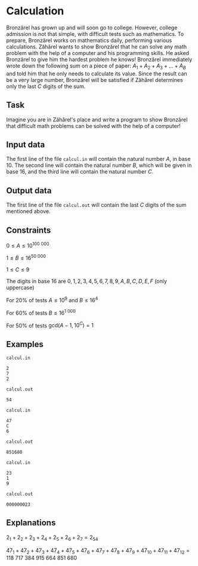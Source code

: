 # Calculation

Bronzărel has grown up and will soon go to college. However, college admission is not that simple, with difficult tests such as mathematics. To prepare, Bronzărel works on mathematics daily, performing various calculations. Zăhărel wants to show Bronzărel that he can solve any math problem with the help of a computer and his programming skills. He asked Bronzărel to give him the hardest problem he knows! Bronzărel immediately wrote down the following sum on a piece of paper: $A_1 + A_2 + A_3 + \dots + A_B$ and told him that he only needs to calculate its value. Since the result can be a very large number, Bronzărel will be satisfied if Zăhărel determines only the last $C$ digits of the sum.

## Task

Imagine you are in Zăhărel's place and write a program to show Bronzărel that difficult math problems can be solved with the help of a computer!

## Input data

The first line of the file `calcul.in` will contain the natural number $A$, in base 10. The second line will contain the natural number $B$, which will be given in base 16, and the third line will contain the natural number $C$.

## Output data

The first line of the file `calcul.out` will contain the last $C$ digits of the sum mentioned above.

## Constraints

$0 \leq A \leq 10^{100\ 000}$

$1 \leq B \leq 16^{50\ 000}$

$1 \leq C \leq 9$

The digits in base 16 are $0,1,2,3,4,5,6,7,8,9,A,B,C,D,E,F$ (only uppercase)

For $20\%$ of tests $A \leq 10^9$ and $B \leq 16^4$

For $60\%$ of tests $B \leq 16^{1\ 000}$

For $50\%$ of tests $\text{gcd}(A-1, 10^C)=1$

## Examples

`calcul.in`

```
2
7
2
```

`calcul.out`

```
54
```

`calcul.in`

```
47
C
6
```

`calcul.out`

```
851680
```

`calcul.in`

```
23
1
9
```

`calcul.out`

```
000000023
```

## Explanations

$2_1 + 2_2 + 2_3 + 2_4 + 2_5 + 2_6 + 2_7 = 2_{54}$

$47_1 + 47_2 + 47_3 + 47_4 + 47_5 + 47_6 + 47_7 + 47_8 + 47_9 + 47_{10} + 47_{11} + 47_{12} = 118\ 717\ 384\ 915\ 664\ 851\ 680$